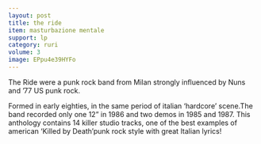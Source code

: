 ```yaml
---
layout: post
title: the ride
item: masturbazione mentale
support: lp
category: ruri
volume: 3
image: EPpu4e39HYFo
---
```


The Ride were a punk rock band from Milan strongly influenced by Nuns and ’77 US punk rock.

Formed in early eighties, in the same period of italian ‘hardcore’ scene.The band recorded only one 12” in 1986 and two demos in 1985 and 1987. This anthology contains 14 killer studio tracks, one of the best examples of american ‘Killed by Death’punk rock style with great Italian lyrics!
